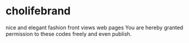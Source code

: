 # cholifebrand
nice and elegant fashion front views web pages
You are hereby granted permission to  these codes freely and even publish.
